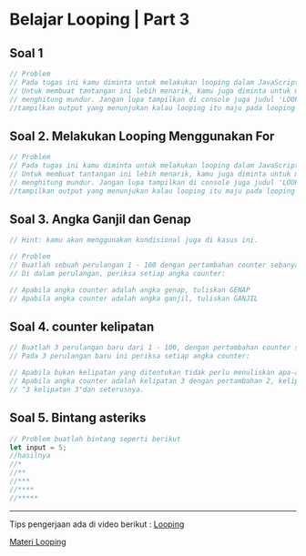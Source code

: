 # Belajar Looping | Part 3

## Soal 1

```js
// Problem
// Pada tugas ini kamu diminta untuk melakukan looping dalam JavaScript dengan menggunakan syntax while.
// Untuk membuat tantangan ini lebih menarik, kamu juga diminta untuk membuat suatu looping yang menghitung maju dan
// menghitung mundur. Jangan lupa tampilkan di console juga judul 'LOOPING PERTAMA' dan 'LOOPING KEDUA'.
//tampilkan output yang menunjukan kalau looping itu maju pada looping pertama dan mundur pada looping kedua
```

## Soal 2. Melakukan Looping Menggunakan For

```js
// Problem
// Pada tugas ini kamu diminta untuk melakukan looping dalam JavaScript dengan menggunakan syntax for.
// Untuk membuat tantangan ini lebih menarik, kamu juga diminta untuk membuat suatu looping yang menghitung maju dan
// menghitung mundur. Jangan lupa tampilkan di console juga judul 'LOOPING PERTAMA' dan 'LOOPING KEDUA'.
//tampilkan output yang menunjukan kalau looping itu maju pada looping pertama dan mundur pada looping kedua
```

## Soal 3. Angka Ganjil dan Genap

```js
// Hint: kamu akan menggunakan kondisional juga di kasus ini.

// Problem
// Buatlah sebuah perulangan 1 - 100 dengan pertambahan counter sebanyak 1
// Di dalam perulangan, periksa setiap angka counter:

// Apabila angka counter adalah angka genap, tuliskan GENAP
// Apabila angka counter adalah angka ganjil, tuliskan GANJIL
```

## Soal 4. counter kelipatan

```js
// Buatlah 3 perulangan baru dari 1 - 100, dengan pertambahan counter sebesar 2, 5, dan 9.
// Pada 3 perulangan baru ini periksa setiap angka counter:

// Apabila bukan kelipatan yang ditentukan tidak perlu menuliskan apa-apa
// Apabila angka counter adalah kelipatan 3 dengan pertambahan 2, kelipatan 6 dengan pertambahan 5, dan kelipatan 10 dengan pertambahan 9, tuliskan:
// "3 kelipatan 3"dan seterusnya.
```

## Soal 5. Bintang asteriks

```js
// Problem buatlah bintang seperti berikut
let input = 5;
//hasilnya
//*
//**
//***
//****
//*****
```

---

Tips pengerjaan ada di video berikut :
[Looping](https://youtu.be/kyobpgoqx2c)

[Materi Looping](../../study-materials/part5.md)
